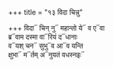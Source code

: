 +++
title = "१३ विदा चिन्नु"

+++
विदा᳓ चिन् नु᳓ महान्तो ये᳓ व ए᳓वा  
ब्र᳓वाम दस्मा वा᳓रियं द᳓धानाः  
व᳓यश् चन᳓ सुभु᳓व आ᳓व यन्ति  
क्षुभा᳓ म᳓र्तम् अ᳓नुयतं वधस्नइः᳓